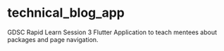 # technical_blog_app

GDSC Rapid Learn Session 3
Flutter Application to teach mentees about packages and page navigation.
